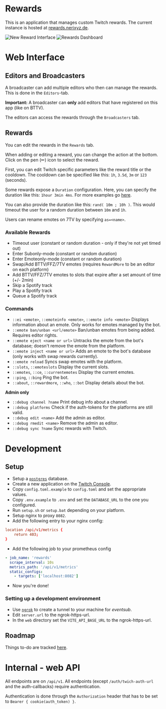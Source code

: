 # Rewards

This is an application that manages custom Twitch rewards. The current instance is hosted at [rewards.nerixyz.de](https://rewards.nerixyz.de/).

![New Reward Interface](https://i.imgur.com/xicQtn0.png)
![Rewards Dashboard](https://i.imgur.com/CytMFkM.png)

# Web Interface

## Editors and Broadcasters

A broadcaster can add multiple editors who then can manage the rewards.
This is done in the `Editors`-tab.

**Important:** A broadcaster can **only** add editors that have registered on this app (like on BTTV).

The editors can access the rewards through the `Broadcasters` tab.

## Rewards

You can edit the rewards in the `Rewards` tab.

When adding or editing a reward, you can change the action at the bottom.
Click on the pen (✏) icon to select the reward.

First, you can edit Twitch specific parameters like the reward title or the cooldown.
The cooldown can be specified like this: `1h`, `3.5d`, `3m` or `123` (seconds).

Some rewards expose a `Duration` configuration.
Here, you can specify the duration like this: `1hour 3min 4ms`.
For more examples go [here](https://docs.rs/humantime/2.1.0/humantime/fn.parse_duration.html).

You can also provide the duration like this: `rand( 10m ; 10h )`.
This would timeout the user for a random duration between `10m` and `1h`.

Users can rename emotes on 7TV by specifying `as=<name>`.

### Available Rewards

- Timeout user (constant or random duration - only if they're not yet timed out)
- Enter Subonly-mode (constant or random duration)
- Enter Emoteonly-mode (constant or random duration)
- Swap/Add BTTV/FFZ/7TV emotes (requires `RewardMore` to be an editor on each platform)
- Add BTTV/FFZ/7TV emotes to slots that expire after a set amount of time (+/- 2min)
- Skip a Spotify track
- Play a Spotify track
- Queue a Spotify track

### Commands

- `::ei <emote>`, `::emoteinfo <emote>`, `::emote info <emote>`
  Displays information about an emote. Only works for emotes managed by the bot.
- `::emote ban/unban <url/emote>` Ban/unban emotes from being added. Requires editor rights.
- `::emote eject <name or url>` Untracks the emote from the bot's database; doesn't remove the emote from the platform.
- `::emote inject <name or url>` Adds an emote to the bot's database (only works with swap rewards currently).
- `::emote reload` Syncs swap emotes with the platform.
- `::slots`, `::emoteslots` Display the current slots.
- `::emotes`, `::ce`, `::currentemotes` Display the current emotes.
- `::ping`, `::bing` Ping the bot.
- `::about`, `::rewardmore`, `::who`, `::bot` Display details about the bot.

**Admin only**

- `::debug channel ?name` Print debug info about a channel.
- `::debug platforms` Check if the auth-tokens for the platforms are still valid.
- `::debug edit <name>` Add the admin as editor.
- `::debug rmedit <name>` Remove the admin as editor.
- `::debug sync ?name` Sync rewards with Twitch.

# Development

## Setup

- Setup a [`postgres`](https://www.postgresql.org/) database.
- Create a new application on the [Twitch Console](https://dev.twitch.tv/console/apps).
- Copy `config.toml.example` to `config.toml` and set the appropriate values.
- Copy `.env.example` to `.env` and set the `DATABASE_URL` to the one you configured.
- Run `setup.sh` or `setup.bat` depending on your platform.
- Setup nginx to proxy `8082`.
- Add the following entry to your nginx config:

```conf
location /api/v1/metrics {
    return 403;
}
```

- Add the following job to your prometheus config

```yaml
- job_name: 'rewards'
  scrape_interval: 10s
  metrics_path: '/api/v1/metrics'
  static_configs:
    - targets: ['localhost:8082']
```

- Now you're done!

### Setting up a development environment

- Use [`ngrok`](https://ngrok.com/) to create a tunnel to your machine for _eventsub_.
- Edit `server.url` to the ngrok-https-url.
- In the `web` directory set the `VITE_API_BASE_URL` to the ngrok-https-url.

## Roadmap

Things to-do are tracked [here](https://github.com/Nerixyz/rewards/projects).

# Internal - web API

All endpoints are on `/api/v1`. All endpoints (except `/auth/twich-auth-url` and the auth-callbacks) require authentication.

Authentication is done through the `Authorization` header
that has to be set to `Bearer { cookie(auth_token) }`.
